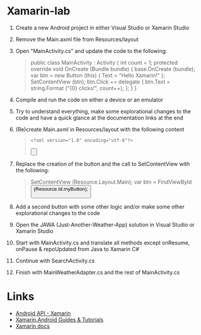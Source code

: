 Xamarin-lab
===========

1. Create a new Android project in either Visual Studio or Xamarin Studio
2. Remove the Main.axml file from Resources/layout
3. Open "MainActivity.cs" and update the code to the following:
	> 	public class MainActivity : Activity
	> 	{
	> 		int count = 1;
	> 		protected override void OnCreate (Bundle bundle)
	> 		{
	> 			base.OnCreate (bundle);
	> 			var btn = new Button (this) 
	> 			{ 
	> 				Text = "Hello Xamarin!"
	> 			};
	> 			SetContentView (btn);
	> 			btn.Click += delegate {
	> 				btn.Text = string.Format ("{0} clicks!", count++);
	> 			};
	> 		}
	> 	} 	

4. Compile and run the code on either a device or an emulator

5. Try to understand everything, make some explorational changes to the code and have a quick glance at the documentation links at the end

6. (Re)create Main.axml in Resources/layout with the following content
	>     <?xml version="1.0" encoding="utf-8"?>
	> 	<LinearLayout xmlns:android="http://schemas.android.com/apk/res/android"
	> 	    android:orientation="vertical"
	> 	    android:layout_width="fill_parent"
	> 	    android:layout_height="fill_parent">
	>     <Button
	> 	    android:id="@+id/myButton"
	> 	    android:layout_width="fill_parent"
	> 	    android:layout_height="wrap_content"
	> 	    android:text="Hello axml!" />
	>     </LinearLayout>
	> 
7. Replace the creation of the button and the call to SetContentView with the following:
	> 	SetContentView (Resource.Layout.Main);
	> 	var btn = FindViewById<Button>(Resource.Id.myButton);

8. Add a second button with some other logic and/or make some other explorational changes to the code

9. Open the JAWA (Just-Another-Weather-App) solution in Visual Studio or Xamarin Studio

10. Start with MainActivity.cs and translate all methods except onResume, onPause & repoUpdated from Java to Xamarin C#

11. Continue with SearchActivity.cs

12. Finish with MainWeatherAdapter.cs and the rest of MainActivity.cs


Links
=====
- [Android API - Xamarin](http://androidapi.xamarin.com/?link=root:/MonoAndroid-lib)
-  [Xamarin.Android Guides & Tutorials](http://docs.xamarin.com/guides/android/)
-  [Xamarin docs](http://docs.xamarin.com/)


